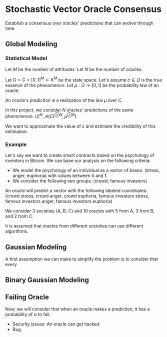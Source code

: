 # Stochastic Vector Oracle Consensus

Establish a consensus over oracles' predictions that can evolve through time.

## Global Modeling

### Statistical Model

Let $M$ be the number of attributes.
Let $N$ be the number of oracles.

Let $\Omega = C = [0, 1]^M \subset \mathbb{R}^M$ be the state space.
Let's assume $c \in \Omega$ is the true essence of the phenomenon.
Let $\mu : \Omega \to [0, 1]$ be the probability law of an oracle.

An oracle's prediction is a realization of the law $\mu$ over $C$.

In this project, we consider $N$ oracles' predictions of the same phenomenon: $(C^N, \mathcal{B}(C)^{\otimes N}, \mu^{\otimes N})$

We want to approximate the value of $c$ and estimate the credibility of this estimation.

### Example

Let's say we want to create smart contracts based on the psychology of investors in Bitcoin.
We can base our analysis on the following criteria:
- We model the psychology of an individual as a vector of bases:
(stress, anger, euphoria) with values between $0$ and $1$.
- We consider the following two groups: (crowd, famous investors)

An oracle will predict a vector with the following labeled coordinates:
(crowd stress, crowd anger, crowd euphoria, famous investors stress, famous investors anger, famous investors euphoria)

We consider 3 societies (A, B, C) and 10 oracles with 5 from A, 3 from B, and 2 from C.

It is assumed that oracles from different societies can use different algorithms.

## Gaussian Modeling

A first assumption we can make to simplify the problem is to consider that every

## Binary Gaussian Modeling


## Failing Oracle

Now, we will consider that when an oracle makes a prediction, it has a probability of $\alpha$ to fail.

- Security issues: An oracle can get hacked
- Bug